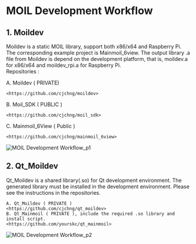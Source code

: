 # MOIL Development Workflow

## 1. Moildev

Moildev is a static MOIL library, support both x86/x64 and Raspberry Pi.  
The corresponding example project is Mainmoil_6view. The output library .a file from 
Moildev is depend on the development platform, that is, moildev.a for x86/x64 and moildev_rpi.a for Raspberry Pi.      
Repositories : 

A. Moildev ( PRIVATE)

    <https://github.com/cjchng/moildev>
    
B. Moil_SDK ( PUBLIC )

    <https://github.com/cjchng/moil_sdk>

C. Mainmoil_6View ( Public )

    <https://github.com/cjchng/mainmoil_6view>



![MOIL Development Workflow_p1](https://user-images.githubusercontent.com/3524867/76945546-a3306200-693d-11ea-9397-92f4cd7029a7.png)



## 2. Qt_Moildev 

Qt_Moildev is a shared library(.so) for Qt development environment. The generated library
must be installed in the development environment. Please see the instructions in 
the repositories. 

    A. Qt_Moildev ( PRIVATE )
    <https://github.com/cjchng/qt_moildev> 
    B. Qt_Mainmoil ( PRIVATE ), include the required .so library and install script.
    <https://github.com/yourskc/qt_mainmoil>

![MOIL Development Workflow_p2](https://user-images.githubusercontent.com/3524867/76945624-bfcc9a00-693d-11ea-82b6-2469101685d9.png)



